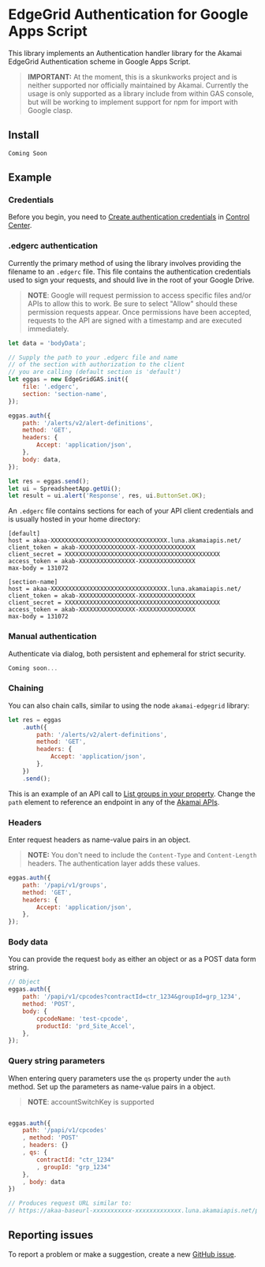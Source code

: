 # EdgeGrid Authentication for Google Apps Script

This library implements an Authentication handler library for the Akamai EdgeGrid Authentication scheme in Google Apps Script.

> **IMPORTANT:** At the moment, this is a skunkworks project and is neither supported nor officially maintained by Akamai. Currently the usage is only supported as a library include from within GAS console, but will be working to implement support for npm for import with Google clasp.

## Install

`Coming Soon`

## Example

### Credentials

Before you begin, you need to [Create authentication credentials](https://techdocs.akamai.com/developer/docs/set-up-authentication-credentials) in [Control Center](https://control.akamai.com).

### .edgerc authentication

Currently the primary method of using the library involves providing the filename to an `.edgerc` file. This file contains the authentication credentials used to sign your requests, and should live in the root of your Google Drive.

> **NOTE**: Google will request permission to access specific files and/or APIs to allow this to work. Be sure to select "Allow" should these permission requests appear. Once permissions have been accepted, requests to the API are signed with a timestamp and are executed immediately.

```javascript
let data = 'bodyData';

// Supply the path to your .edgerc file and name
// of the section with authorization to the client
// you are calling (default section is 'default')
let eggas = new EdgeGridGAS.init({
    file: '.edgerc',
    section: 'section-name',
});

eggas.auth({
    path: '/alerts/v2/alert-definitions',
    method: 'GET',
    headers: {
        Accept: 'application/json',
    },
    body: data,
});

let res = eggas.send();
let ui = SpreadsheetApp.getUi();
let result = ui.alert('Response', res, ui.ButtonSet.OK);
```

An `.edgerc` file contains sections for each of your API client credentials and is usually hosted in your home directory:

```plaintext
[default]
host = akaa-XXXXXXXXXXXXXXXXXXXXXXXXXXXXXXXXX.luna.akamaiapis.net/
client_token = akab-XXXXXXXXXXXXXXXX-XXXXXXXXXXXXXXXX
client_secret = XXXXXXXXXXXXXXXXXXXXXXXXXXXXXXXXXXXXXXXXXXXX
access_token = akab-XXXXXXXXXXXXXXXX-XXXXXXXXXXXXXXXX
max-body = 131072

[section-name]
host = akaa-XXXXXXXXXXXXXXXXXXXXXXXXXXXXXXXXX.luna.akamaiapis.net/
client_token = akab-XXXXXXXXXXXXXXXX-XXXXXXXXXXXXXXXX
client_secret = XXXXXXXXXXXXXXXXXXXXXXXXXXXXXXXXXXXXXXXXXXXX
access_token = akab-XXXXXXXXXXXXXXXX-XXXXXXXXXXXXXXXX
max-body = 131072
```

### Manual authentication

Authenticate via dialog, both persistent and ephemeral for strict security.

```javascript
Coming soon...
```

### Chaining

You can also chain calls, similar to using the node `akamai-edgegrid` library:

```javascript
let res = eggas
    .auth({
        path: '/alerts/v2/alert-definitions',
        method: 'GET',
        headers: {
            Accept: 'application/json',
        },
    })
    .send();
```

This is an example of an API call to [List groups in your property](https://developer.akamai.com/api/core_features/property_manager/v1.html#getgroups). Change the `path` element to reference an endpoint in any of the [Akamai APIs](https://developer.akamai.com/api).

### Headers

Enter request headers as name-value pairs in an object.

> **NOTE:** You don't need to include the `Content-Type` and `Content-Length` headers. The authentication layer adds these values.

```javascript
eggas.auth({
    path: '/papi/v1/groups',
    method: 'GET',
    headers: {
        Accept: 'application/json',
    },
});
```

### Body data

You can provide the request `body` as either an object or as a POST data form string.

```javascript
// Object
eggas.auth({
    path: '/papi/v1/cpcodes?contractId=ctr_1234&groupId=grp_1234',
    method: 'POST',
    body: {
        cpcodeName: 'test-cpcode',
        productId: 'prd_Site_Accel',
    },
});
```

### Query string parameters

When entering query parameters use the `qs` property under the `auth` method. Set up the parameters as name-value pairs in a object.

> **NOTE**: accountSwitchKey is supported

```javascript

eggas.auth({
    path: '/papi/v1/cpcodes'
    , method: 'POST'
    , headers: {}
    , qs: {
        contractId: "ctr_1234"
        , groupId: "grp_1234"
    },
    , body: data
})

// Produces request URL similar to:
// https://akaa-baseurl-xxxxxxxxxxx-xxxxxxxxxxxxx.luna.akamaiapis.net/papi/v1/cpcodes?contractId=ctr_1234&groupId=grp_1234

```

## Reporting issues

To report a problem or make a suggestion, create a new [GitHub issue](https://github.com/nighthauk/EdgeGrid-GAS/issues).
